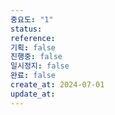 ```yaml
---
중요도: "1"
status: 
reference: 
기획: false
진행중: false
일시정지: false
완료: false
create_at: 2024-07-01
update_at:
---
```

